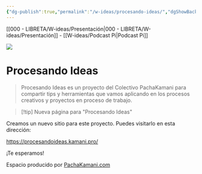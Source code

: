 ```yaml
---
{"dg-publish":true,"permalink":"/w-ideas/procesando-ideas/","dgShowBacklinks":true,"dgShowLocalGraph":true,"dgEnableSearch":true,"noteIcon":""}
---
```



<div class="transclusion internal-embed is-loaded"><div class="markdown-embed">



[[000 - LIBRETA/W-ideas/Presentación\|000 - LIBRETA/W-ideas/Presentación]] - [[W-ideas/Podcast Pi\|Podcast Pi]] 

</div></div>

![](/img/user/W-ideas/img/pachakamani.jpg)
# Procesando Ideas

> Procesando Ideas es un proyecto del Colectivo PachaKamani para compartir tips y herramientas que vamos aplicando en los procesos creativos y proyectos en proceso de trabajo.

>[!tip] Nueva página para "Procesando Ideas"

Creamos un nuevo sitio para este proyecto.
Puedes visitarlo en esta dirección: 

https://procesandoideas.kamani.pro/


¡Te esperamos!



<div class="transclusion internal-embed is-loaded"><div class="markdown-embed">



Espacio producido por [PachaKamani.com](http://pachakamani.com/)

</div></div>
